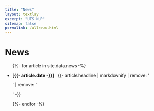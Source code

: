 ```yaml
---
title: "News"
layout: textlay
excerpt: "UTS NLP"
sitemap: false
permalink: /allnews.html
---
```


# News

<ul>
{%- for article in site.data.news -%}
<li>
<p><b>[{{- article.date -}}]</b> &nbsp; {{- article.headline | markdownify | remove: '<p>' | remove: '</p>' -}}</p>
</li>
{%- endfor -%}
</ul>

<br>